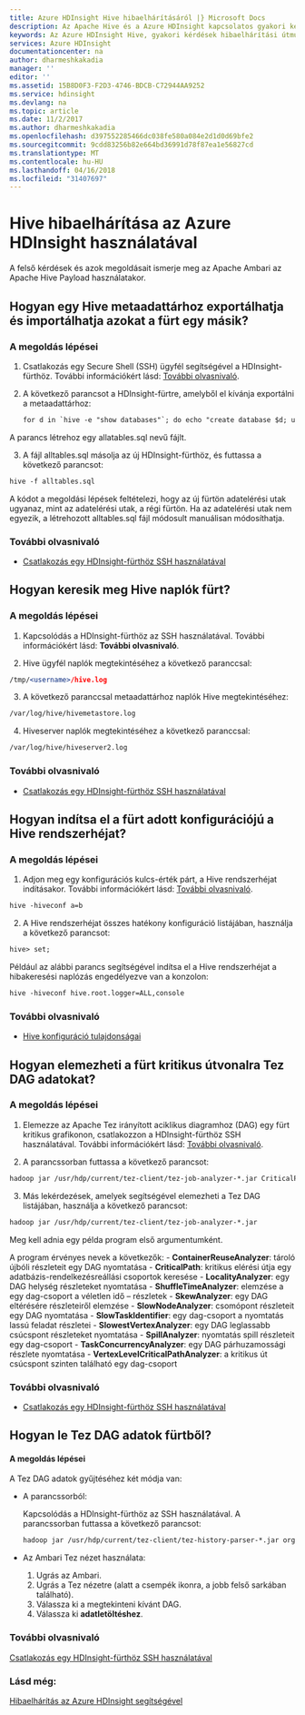 ```yaml
---
title: Azure HDInsight Hive hibaelhárításáról |} Microsoft Docs
description: Az Apache Hive és a Azure HDInsight kapcsolatos gyakori kérdésekre adott válaszok.
keywords: Az Azure HDInsight Hive, gyakori kérdések hibaelhárítási útmutatója, gyakori kérdések
services: Azure HDInsight
documentationcenter: na
author: dharmeshkakadia
manager: ''
editor: ''
ms.assetid: 15B8D0F3-F2D3-4746-BDCB-C72944AA9252
ms.service: hdinsight
ms.devlang: na
ms.topic: article
ms.date: 11/2/2017
ms.author: dharmeshkakadia
ms.openlocfilehash: d397552285466dc038fe580a084e2d1d0d69bfe2
ms.sourcegitcommit: 9cdd83256b82e664bd36991d78f87ea1e56827cd
ms.translationtype: MT
ms.contentlocale: hu-HU
ms.lasthandoff: 04/16/2018
ms.locfileid: "31407697"
---
```

# <a name="troubleshoot-hive-by-using-azure-hdinsight"></a>Hive hibaelhárítása az Azure HDInsight használatával

A felső kérdések és azok megoldásait ismerje meg az Apache Ambari az Apache Hive Payload használatakor.


## <a name="how-do-i-export-a-hive-metastore-and-import-it-on-another-cluster"></a>Hogyan egy Hive metaadattárhoz exportálhatja és importálhatja azokat a fürt egy másik?


### <a name="resolution-steps"></a>A megoldás lépései

1. Csatlakozás egy Secure Shell (SSH) ügyfél segítségével a HDInsight-fürthöz. További információkért lásd: [További olvasnivaló](#additional-reading-end).

2. A következő parancsot a HDInsight-fürtre, amelyből el kívánja exportálni a metaadattárhoz:

    ```apache
    for d in `hive -e "show databases"`; do echo "create database $d; use $d;" >> alltables.sql ; for t in `hive --database $d -e "show tables"` ; do ddl=`hive --database $d -e "show create table $t"`; echo "$ddl ;" >> alltables.sql ; echo "$ddl" | grep -q "PARTITIONED\s*BY" && echo "MSCK REPAIR TABLE $t ;" >> alltables.sql ; done; done
    ```

  A parancs létrehoz egy allatables.sql nevű fájlt.

3. A fájl alltables.sql másolja az új HDInsight-fürthöz, és futtassa a következő parancsot:

  ```apache
  hive -f alltables.sql
  ```

A kódot a megoldási lépések feltételezi, hogy az új fürtön adatelérési utak ugyanaz, mint az adatelérési utak, a régi fürtön. Ha az adatelérési utak nem egyezik, a létrehozott alltables.sql fájl módosult manuálisan módosíthatja.

### <a name="additional-reading"></a>További olvasnivaló

- [Csatlakozás egy HDInsight-fürthöz SSH használatával](hdinsight-hadoop-linux-use-ssh-unix.md)


## <a name="how-do-i-locate-hive-logs-on-a-cluster"></a>Hogyan keresik meg Hive naplók fürt?

### <a name="resolution-steps"></a>A megoldás lépései

1. Kapcsolódás a HDInsight-fürthöz az SSH használatával. További információkért lásd: **További olvasnivaló**.

2. Hive ügyfél naplók megtekintéséhez a következő paranccsal:

  ```apache
  /tmp/<username>/hive.log 
  ```

3. A következő paranccsal metaadattárhoz naplók Hive megtekintéséhez:

  ```apache
  /var/log/hive/hivemetastore.log 
  ```

4. Hiveserver naplók megtekintéséhez a következő paranccsal:

  ```apache
  /var/log/hive/hiveserver2.log 
  ```

### <a name="additional-reading"></a>További olvasnivaló

- [Csatlakozás egy HDInsight-fürthöz SSH használatával](hdinsight-hadoop-linux-use-ssh-unix.md)


## <a name="how-do-i-launch-the-hive-shell-with-specific-configurations-on-a-cluster"></a>Hogyan indítsa el a fürt adott konfigurációjú a Hive rendszerhéjat?

### <a name="resolution-steps"></a>A megoldás lépései

1. Adjon meg egy konfigurációs kulcs-érték párt, a Hive rendszerhéjat indításakor. További információkért lásd: [További olvasnivaló](#additional-reading-end).

  ```apache
  hive -hiveconf a=b 
  ```

2. A Hive rendszerhéjat összes hatékony konfiguráció listájában, használja a következő parancsot:

  ```apache
  hive> set;
  ```

  Például az alábbi parancs segítségével indítsa el a Hive rendszerhéjat a hibakeresési naplózás engedélyezve van a konzolon:

  ```apache
  hive -hiveconf hive.root.logger=ALL,console 
  ```

### <a name="additional-reading"></a>További olvasnivaló

- [Hive konfiguráció tulajdonságai](https://cwiki.apache.org/confluence/display/Hive/Configuration+Properties)


## <a name="how-do-i-analyze-tez-dag-data-on-a-cluster-critical-path"></a>Hogyan elemezheti a fürt kritikus útvonalra Tez DAG adatokat?


### <a name="resolution-steps"></a>A megoldás lépései
 
1. Elemezze az Apache Tez irányított aciklikus diagramhoz (DAG) egy fürt kritikus grafikonon, csatlakozzon a HDInsight-fürthöz SSH használatával. További információkért lásd: [További olvasnivaló](#additional-reading-end).

2. A parancssorban futtassa a következő parancsot:
   
  ```apache
  hadoop jar /usr/hdp/current/tez-client/tez-job-analyzer-*.jar CriticalPath --saveResults --dagId <DagId> --eventFileName <DagData.zip> 
  ```

3. Más lekérdezések, amelyek segítségével elemezheti a Tez DAG listájában, használja a következő parancsot:

  ```apache
  hadoop jar /usr/hdp/current/tez-client/tez-job-analyzer-*.jar
  ```

  Meg kell adnia egy példa program első argumentumként.

  A program érvényes nevek a következők:
    - **ContainerReuseAnalyzer**: tároló újbóli részleteit egy DAG nyomtatása
    - **CriticalPath**: kritikus elérési útja egy adatbázis-rendelkezésreállási csoportok keresése
    - **LocalityAnalyzer**: egy DAG helység részleteket nyomtatása
    - **ShuffleTimeAnalyzer**: elemzése a egy dag-csoport a véletlen idő – részletek
    - **SkewAnalyzer**: egy DAG eltérésére részleteiről elemzése
    - **SlowNodeAnalyzer**: csomópont részleteit egy DAG nyomtatása
    - **SlowTaskIdentifier**: egy dag-csoport a nyomtatás lassú feladat részletei
    - **SlowestVertexAnalyzer**: egy DAG leglassabb csúcspont részleteket nyomtatása
    - **SpillAnalyzer**: nyomtatás spill részleteit egy dag-csoport
    - **TaskConcurrencyAnalyzer**: egy DAG párhuzamossági részlete nyomtatása
    - **VertexLevelCriticalPathAnalyzer**: a kritikus út csúcspont szinten található egy dag-csoport


### <a name="additional-reading"></a>További olvasnivaló

- [Csatlakozás egy HDInsight-fürthöz SSH használatával](hdinsight-hadoop-linux-use-ssh-unix.md)


## <a name="how-do-i-download-tez-dag-data-from-a-cluster"></a>Hogyan le Tez DAG adatok fürtből?


#### <a name="resolution-steps"></a>A megoldás lépései

A Tez DAG adatok gyűjtéséhez két módja van:

- A parancssorból:
 
    Kapcsolódás a HDInsight-fürthöz az SSH használatával. A parancssorban futtassa a következő parancsot:

  ```apache
  hadoop jar /usr/hdp/current/tez-client/tez-history-parser-*.jar org.apache.tez.history.ATSImportTool -downloadDir . -dagId <DagId> 
  ```

- Az Ambari Tez nézet használata:
   
  1. Ugrás az Ambari. 
  2. Ugrás a Tez nézetre (alatt a csempék ikonra, a jobb felső sarkában található). 
  3. Válassza ki a megtekinteni kívánt DAG.
  4. Válassza ki **adatletöltéshez**.

### <a name="additional-reading-end"></a>További olvasnivaló

[Csatlakozás egy HDInsight-fürthöz SSH használatával](hdinsight-hadoop-linux-use-ssh-unix.md)


### <a name="see-also"></a>Lásd még:
[Hibaelhárítás az Azure HDInsight segítségével](hdinsight-troubleshoot-guide.md)




